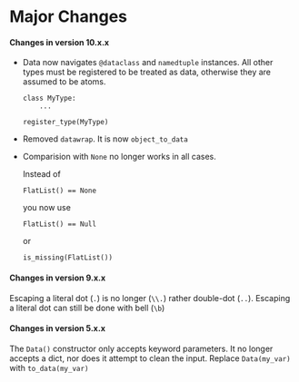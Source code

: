 # Major Changes


#### Changes in version 10.x.x

* Data now navigates `@dataclass` and `namedtuple` instances. All other types must be registered to be treated as data, otherwise they are assumed to be atoms.
  ```
  class MyType:
      ...
    
  register_type(MyType)
  ```
* Removed `datawrap`.  It is now `object_to_data`
* Comparision with `None` no longer works in all cases.

  Instead of 

  ```
  FlatList() == None  
  ```

  you now use 

  ```
  FlatList() == Null
  ```

  or 

  ```
  is_missing(FlatList())
  ```


#### Changes in version 9.x.x

Escaping a literal dot (`.`) is no longer (`\\.`) rather double-dot (`..`). Escaping a literal dot can still be done with bell (`\b`) 

#### Changes in version 5.x.x

The `Data()` constructor only accepts keyword parameters. It no longer accepts a dict, nor does it attempt to clean the input.  Replace `Data(my_var)` with `to_data(my_var)`
  